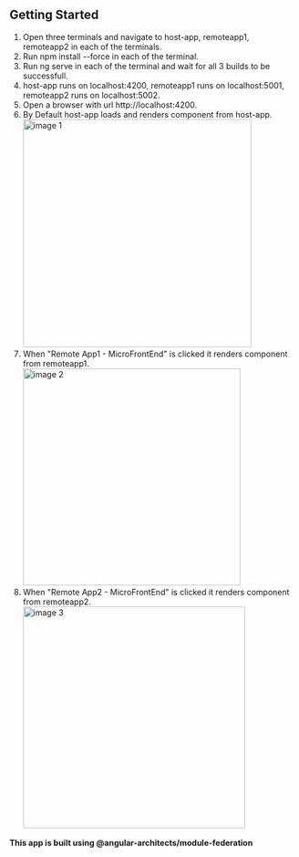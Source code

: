 ## Getting Started
1. Open three terminals and navigate to host-app, remoteapp1, remoteapp2 in each of the terminals.
2. Run npm install --force in each of the terminal.
3. Run ng serve in each of the terminal and wait for all 3 builds to be successfull. 
4. host-app runs on localhost:4200, remoteapp1 runs on localhost:5001, remoteapp2 runs on localhost:5002.
5. Open a browser with url http://localhost:4200.
6. By Default host-app loads and renders component from host-app.<br/><img width="400" alt="image 1" src="https://github.com/n-sri/Angular-MicroFrontEnd-Example/assets/45881910/ed09cee0-abfd-4817-95c3-4a26d2cfcaec">
8. When "Remote App1 - MicroFrontEnd" is clicked it renders component from remoteapp1.<img width="381" alt="image 2" src="https://github.com/n-sri/Angular-MicroFrontEnd-Example/assets/45881910/2f302f80-254b-405d-80c0-aa200fd50151">
9. When "Remote App2 - MicroFrontEnd" is clicked it renders component from remoteapp2.<img width="389" alt="image 3" src="https://github.com/n-sri/Angular-MicroFrontEnd-Example/assets/45881910/324f98fe-948f-4b9e-9eff-66cc2b8bff82">

**This app is built using @angular-architects/module-federation**
